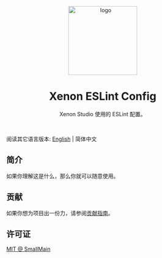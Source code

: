 <!-- 标志 -->
<p align="center">
  <a target="_blank" rel="noopener noreferrer">
    <img width="180" src="https://camo.githubusercontent.com/1363006fb34b45f989f79338f7b220282fa7f09e7431cb6c41d56e8897e87fe0/68747470733a2f2f65736c696e742e6f72672f69636f6e2e737667" alt="logo">
  </a>
</p>
<!-- 名字 -->
<h1 align="center">Xenon ESLint Config</h1>
<!-- 描述 -->
<p align="center">Xenon Studio 使用的 ESLint 配置。</p>
<br/>

阅读其它语言版本: [English](./README.md) | 简体中文

## 简介

如果你理解这是什么，那么你就可以随意使用。

## 贡献

如果你想为项目出一份力，请参阅[贡献指南](./CONTRIBUTING_zh-CN.md)。

## 许可证

[MIT @ SmallMain](../LICENSE)
